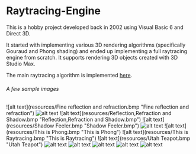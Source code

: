 # Raytracing-Engine
This is a hobby project developed back in 2002 using Visual Basic 6 and Direct 3D.

It started with implementing various 3D rendering algorithms (specifically Gouraud and Phong shading) and ended up implementing a full raytracing engine from scratch. It supports rendering 3D objects created with 3D Studio Max.

The main raytracing algorithm is implemented [here](DirectWorld/RayTrace.bas).

###### A few sample images
![alt text](resources/Fine reflection and refraction.bmp "Fine reflection and refraction")
![alt text](resources/Raytracing.bmp "Raytracing")
![alt text](resources/Reflection,Refraction and Shadow.bmp "Reflection,Refraction and Shadow.bmp")
![alt text](resources/Shadow Feeler.bmp "Shadow Feeler.bmp")
![alt text](resources/Teapot_requires_SuperSampling.bmp "Teapot_requires_SuperSampling")
![alt text](resources/This is Phong.bmp "This is Phong")
![alt text](resources/This is Raytracing.bmp "This is Raytracing")
![alt text](resources/Utah Teapot.bmp "Utah Teapot")
![alt text](resources/Utah1.bmp "Utah1")
![alt text](resources/chain.bmp "chain")
![alt text](resources/plant.bmp "plant")
![alt text](resources/refraction.bmp "refraction")
![alt text](resources/waterdrop.bmp "waterdrop")
